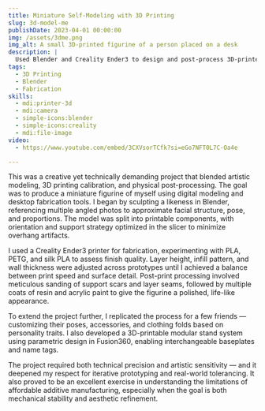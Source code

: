 ```yaml
---
title: Miniature Self-Modeling with 3D Printing
slug: 3d-model-me
publishDate: 2023-04-01 00:00:00
img: /assets/3dme.png
img_alt: A small 3D-printed figurine of a person placed on a desk
description: |
  Used Blender and Creality Ender3 to design and post-process 3D-printed models of people, focusing on multi-part assembly, slicing, and finishing techniques.
tags:
  - 3D Printing
  - Blender
  - Fabrication
skills:
  - mdi:printer-3d
  - mdi:camera
  - simple-icons:blender
  - simple-icons:creality
  - mdi:file-image
video:
  - https://www.youtube.com/embed/3CXVsorTCfk?si=eGo7NFT0L7C-Oa4e

---
```


This was a creative yet technically demanding project that blended artistic modeling, 3D printing calibration, and physical post-processing. The goal was to produce a miniature figurine of myself using digital modeling and desktop fabrication tools. I began by sculpting a likeness in Blender, referencing multiple angled photos to approximate facial structure, pose, and proportions. The model was split into printable components, with orientation and support strategy optimized in the slicer to minimize overhang artifacts.

I used a Creality Ender3 printer for fabrication, experimenting with PLA, PETG, and silk PLA to assess finish quality. Layer height, infill pattern, and wall thickness were adjusted across prototypes until I achieved a balance between print speed and surface detail. Post-print processing involved meticulous sanding of support scars and layer seams, followed by multiple coats of resin and acrylic paint to give the figurine a polished, life-like appearance.

To extend the project further, I replicated the process for a few friends — customizing their poses, accessories, and clothing folds based on personality traits. I also developed a 3D-printable modular stand system using parametric design in Fusion360, enabling interchangeable baseplates and name tags.

The project required both technical precision and artistic sensitivity — and it deepened my respect for iterative prototyping and real-world tolerancing. It also proved to be an excellent exercise in understanding the limitations of affordable additive manufacturing, especially when the goal is both mechanical stability and aesthetic refinement.
